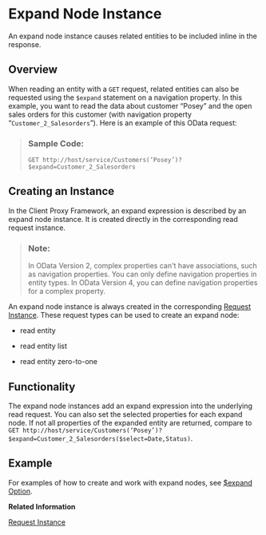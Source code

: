 <!-- loio69bf7c94f2e043f6bfa860e7de641afa -->

# Expand Node Instance

An expand node instance causes related entities to be included inline in the response.



<a name="loio69bf7c94f2e043f6bfa860e7de641afa__section_wtb_qsm_4tb"/>

## Overview

When reading an entity with a `GET` request, related entities can also be requested using the `$expand` statement on a navigation property. In this example, you want to read the data about customer “Posey” and the open sales orders for this customer \(with navigation property “`Customer_2_Salesorders`”\). Here is an example of this OData request:

> ### Sample Code:  
> ```
> GET http://host/service/Customers(‘Posey’)?$expand=Customer_2_Salesorders
> ```



<a name="loio69bf7c94f2e043f6bfa860e7de641afa__section_u44_qsm_4tb"/>

## Creating an Instance

In the Client Proxy Framework, an expand expression is described by an expand node instance. It is created directly in the corresponding read request instance.

> ### Note:  
> In OData Version 2, complex properties can't have associations, such as navigation properties. You can only define navigation properties in entity types. In OData Version 4, you can define navigation properties for a complex property.

An expand node instance is always created in the corresponding [Request Instance](request-instance-7bda471.md). These request types can be used to create an expand node:

-   read entity

-   read entity list

-   read entity zero-to-one




<a name="loio69bf7c94f2e043f6bfa860e7de641afa__section_ucc_ssm_4tb"/>

## Functionality

The expand node instances add an expand expression into the underlying read request. You can also set the selected properties for each expand node. If not all properties of the expanded entity are returned, compare to `GET http://host/service/Customers(‘Posey’)?$expand=Customer_2_Salesorders($select=Date,Status)`.



<a name="loio69bf7c94f2e043f6bfa860e7de641afa__section_pjw_pvm_4tb"/>

## Example

For examples of how to create and work with expand nodes, see [$expand Option](expand-option-215cca8.md).

**Related Information**  


[Request Instance](request-instance-7bda471.md "A request instance describes the action you want to take on a resource.")

